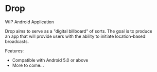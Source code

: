 # Drop
WIP Android Application

Drop aims to serve as a "digital billboard" of sorts. The goal is to produce an app that will provide users with the ability to initiate location-based broadcasts.

Features:
 - Compatible with Android 5.0 or above
 - More to come...
